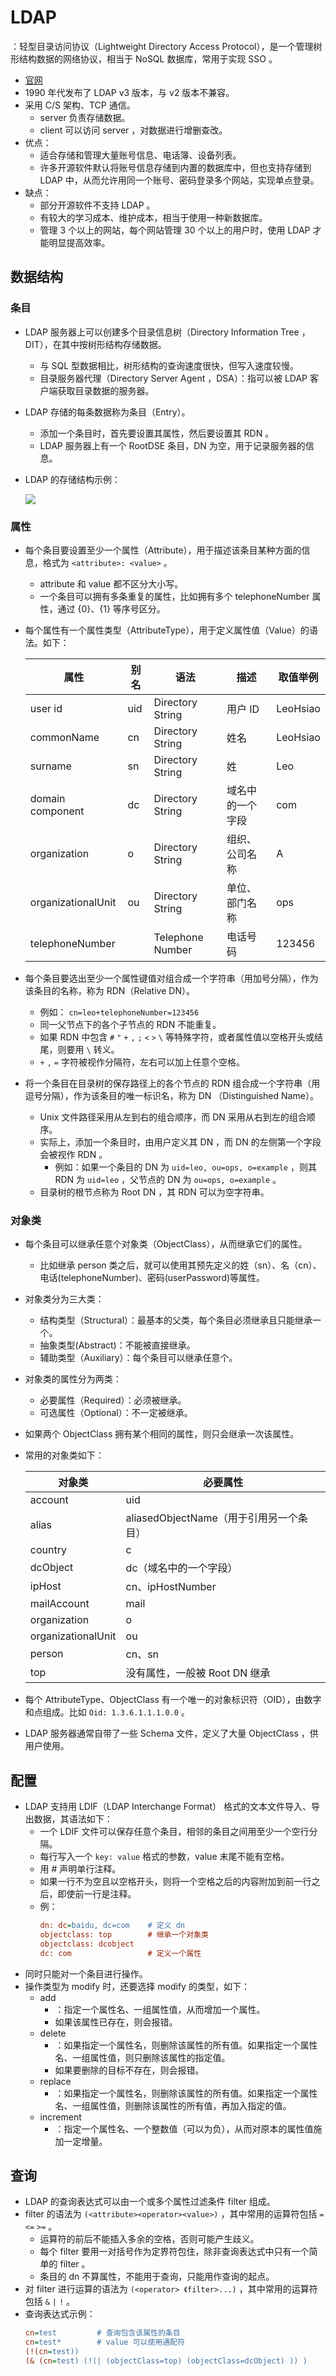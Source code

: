 # LDAP

：轻型目录访问协议（Lightweight Directory Access Protocol），是一个管理树形结构数据的网络协议，相当于 NoSQL 数据库，常用于实现 SSO 。
- [官网](https://ldap.com/)
- 1990 年代发布了 LDAP v3 版本，与 v2 版本不兼容。
- 采用 C/S 架构、TCP 通信。
  - server 负责存储数据。
  - client 可以访问 server ，对数据进行增删查改。
- 优点：
  - 适合存储和管理大量账号信息、电话簿、设备列表。
  - 许多开源软件默认将账号信息存储到内置的数据库中，但也支持存储到 LDAP 中，从而允许用同一个账号、密码登录多个网站，实现单点登录。
- 缺点：
  - 部分开源软件不支持 LDAP 。
  - 有较大的学习成本、维护成本，相当于使用一种新数据库。
  - 管理 3 个以上的网站，每个网站管理 30 个以上的用户时，使用 LDAP 才能明显提高效率。

## 数据结构

### 条目

- LDAP 服务器上可以创建多个目录信息树（Directory Information Tree ，DIT），在其中按树形结构存储数据。
  - 与 SQL 型数据相比，树形结构的查询速度很快，但写入速度较慢。
  - 目录服务器代理（Directory Server Agent ，DSA）：指可以被 LDAP 客户端获取目录数据的服务器。

- LDAP 存储的每条数据称为条目（Entry）。
  - 添加一个条目时，首先要设置其属性，然后要设置其 RDN 。
  - LDAP 服务器上有一个 RootDSE 条目，DN 为空，用于记录服务器的信息。

- LDAP 的存储结构示例：

  ![](./LDAP_1.jpg)


### 属性

- 每个条目要设置至少一个属性（Attribute），用于描述该条目某种方面的信息，格式为 `<attribute>: <value>` 。
  - attribute 和 value 都不区分大小写。
  - 一个条目可以拥有多条重复的属性，比如拥有多个 telephoneNumber 属性，通过 {0}、{1} 等序号区分。
- 每个属性有一个属性类型（AttributeType），用于定义属性值（Value）的语法。如下：

  属性                      | 别名   | 语法              | 描述            | 取值举例
  -|-|-|-|-
  user id                   | uid   | Directory String  | 用户 ID         | LeoHsiao
  commonName                | cn    | Directory String  | 姓名            | LeoHsiao
  surname                   | sn    | Directory String  | 姓              | Leo
  domain component          | dc    | Directory String  | 域名中的一个字段 | com
  organization              | o     | Directory String  | 组织、公司名称   | A
  organizationalUnit        | ou    | Directory String  | 单位、部门名称   | ops
  telephoneNumber           |       | Telephone Number  | 电话号码        | 123456

- 每个条目要选出至少一个属性键值对组合成一个字符串（用加号分隔），作为该条目的名称，称为 RDN（Relative DN）。
  - 例如： `cn=leo+telephoneNumber=123456`
  - 同一父节点下的各个子节点的 RDN 不能重复。
  - 如果 RDN 中包含 `#` `"` `+` `,` `;` `<` `>` `\` 等特殊字符，或者属性值以空格开头或结尾，则要用 `\` 转义。
  - `+` `,` `=` 字符被视作分隔符，左右可以加上任意个空格。

- 将一个条目在目录树的保存路径上的各个节点的 RDN 组合成一个字符串（用逗号分隔），作为该条目的唯一标识名，称为 DN （Distinguished Name）。
  - Unix 文件路径采用从左到右的组合顺序，而 DN 采用从右到左的组合顺序。
  - 实际上，添加一个条目时，由用户定义其 DN ，而 DN 的左侧第一个字段会被视作 RDN 。
    - 例如：如果一个条目的 DN 为 `uid=leo, ou=ops, o=example` ，则其 RDN 为 `uid=leo` ，父节点的 DN 为 `ou=ops, o=example` 。
  - 目录树的根节点称为 Root DN ，其 RDN 可以为空字符串。


### 对象类

- 每个条目可以继承任意个对象类（ObjectClass），从而继承它们的属性。
  - 比如继承 person 类之后，就可以使用其预先定义的姓（sn）、名（cn）、电话(telephoneNumber)、密码(userPassword)等属性。
- 对象类分为三大类：
  - 结构类型（Structural）：最基本的父类，每个条目必须继承且只能继承一个。
  - 抽象类型(Abstract)：不能被直接继承。
  - 辅助类型（Auxiliary）：每个条目可以继承任意个。
- 对象类的属性分为两类：
  - 必要属性（Required）：必须被继承。
  - 可选属性（Optional）：不一定被继承。
- 如果两个 ObjectClass 拥有某个相同的属性，则只会继承一次该属性。
- 常用的对象类如下：

  对象类               | 必要属性
  -|-
  account             | uid
  alias               | aliasedObjectName（用于引用另一个条目）
  country             | c
  dcObject            | dc（域名中的一个字段）
  ipHost              | cn、ipHostNumber
  mailAccount         | mail
  organization        | o
  organizationalUnit  | ou
  person              | cn、sn
  top                 | 没有属性，一般被 Root DN 继承

- 每个 AttributeType、ObjectClass 有一个唯一的对象标识符（OID），由数字和点组成。比如 `Oid: 1.3.6.1.1.1.0.0` 。
- LDAP 服务器通常自带了一些 Schema 文件，定义了大量 ObjectClass ，供用户使用。

## 配置

- LDAP 支持用 LDIF（LDAP Interchange Format） 格式的文本文件导入、导出数据，其语法如下：
  - 一个 LDIF 文件可以保存任意个条目，相邻的条目之间用至少一个空行分隔。
  - 每行写入一个 `key: value` 格式的参数，value 末尾不能有空格。
  - 用 # 声明单行注释。
  - 如果一行不为空且以空格开头，则将一个空格之后的内容附加到前一行之后，即使前一行是注释。
  - 例：
    ```ini
    dn: dc=baidu, dc=com    # 定义 dn
    objectclass: top        # 继承一个对象类
    objectclass: dcobject
    dc: com                 # 定义一个属性
    ```
- 同时只能对一个条目进行操作。
- 操作类型为 modify 时，还要选择 modify 的类型，如下：
  - add
    - ：指定一个属性名、一组属性值，从而增加一个属性。
    - 如果该属性已存在，则会报错。
  - delete
    - ：如果指定一个属性名，则删除该属性的所有值。如果指定一个属性名、一组属性值，则只删除该属性的指定值。
    - 如果要删除的目标不存在，则会报错。
  - replace
    - ：如果指定一个属性名，则删除该属性的所有值。如果指定一个属性名、一组属性值，则删除该属性的所有值，再加入指定的值。
  - increment
    - ：指定一个属性名、一个整数值（可以为负），从而对原本的属性值施加一定增量。

## 查询

- LDAP 的查询表达式可以由一个或多个属性过滤条件 filter 组成。
- filter 的语法为 `(<attribute><operator><value>)` ，其中常用的运算符包括 `=` `<=` `>=` 。
  - 运算符的前后不能插入多余的空格，否则可能产生歧义。
  - 每个 filter 要用一对括号作为定界符包住，除非查询表达式中只有一个简单的 filter 。
  - 条目的 dn 不算属性，不能用于查询，只能用作查询的起点。
- 对 filter 进行运算的语法为 `(<operator> 《filter>...)` ，其中常用的运算符包括 `&` `|` `!` 。
- 查询表达式示例：
  ```ini
  cn=test         # 查询包含该属性的条目
  cn=test*        # value 可以使用通配符
  (!(cn=test))
  (& (cn=test) (!(| (objectClass=top) (objectClass=dcObject) )) )
  ```

